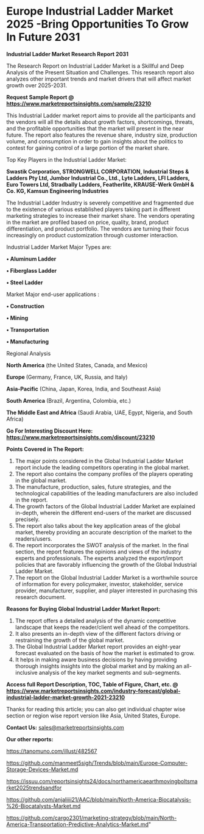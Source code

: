 # Europe Industrial Ladder Market 2025 -Bring Opportunities To Grow In Future 2031

<strong>Industrial Ladder Market Research Report 2031</strong>

The Research Report on Industrial Ladder Market is a Skillful and Deep Analysis of the Present Situation and Challenges. This research report also analyzes other important trends and market drivers that will affect market growth over 2025-2031.

<strong>Request Sample Report @ <a href=https://www.marketreportsinsights.com/sample/23210>https://www.marketreportsinsights.com/sample/23210</a></strong>

This Industrial Ladder market report aims to provide all the participants and the vendors will all the details about growth factors, shortcomings, threats, and the profitable opportunities that the market will present in the near future. The report also features the revenue share, industry size, production volume, and consumption in order to gain insights about the politics to contest for gaining control of a large portion of the market share.

Top Key Players in the Industrial Ladder Market:

<strong>Swastik Corporation, STRONGWELL CORPORATION, Industrial Steps & Ladders Pty Ltd, Jumbor Industrial Co., Ltd., Lyte Ladders, LFI Ladders, Euro Towers Ltd, Stradbally Ladders, Featherlite, KRAUSE-Werk GmbH & Co. KG, Kamsun Engineering Industries</strong>

The Industrial Ladder Industry is severely competitive and fragmented due to the existence of various established players taking part in different marketing strategies to increase their market share. The vendors operating in the market are profiled based on price, quality, brand, product differentiation, and product portfolio. The vendors are turning their focus increasingly on product customization through customer interaction.

Industrial Ladder Market Major Types are:

<strong>• Aluminum Ladder

• Fiberglass Ladder

• Steel Ladder</strong>

Market Major end-user applications :

<strong>• Construction

• Mining

• Transportation

• Manufacturing</strong>

Regional Analysis

</u><strong><b>North America</b></strong> (the United States, Canada, and Mexico)

<strong><b>Europe </b></strong>(Germany, France, UK, Russia, and Italy)

<strong><b>Asia-Pacific</b></strong> (China, Japan, Korea, India, and Southeast Asia)

<strong><b>South America</b></strong> (Brazil, Argentina, Colombia, etc.)

<strong><b>The Middle East and Africa</b></strong> (Saudi Arabia, UAE, Egypt, Nigeria, and South Africa)

<strong>Go For Interesting Discount Here: <a href=https://www.marketreportsinsights.com/discount/23210>https://www.marketreportsinsights.com/discount/23210</a></strong>

<strong>Points Covered in The Report:</strong>
<ol>
  <li>The major points considered in the Global Industrial Ladder Market report include the leading competitors operating in the global market.</li>
  <li>The report also contains the company profiles of the players operating in the global market.</li>
  <li>The manufacture, production, sales, future strategies, and the technological capabilities of the leading manufacturers are also included in the report.</li>
  <li>The growth factors of the Global Industrial Ladder Market are explained in-depth, wherein the different end-users of the market are discussed precisely.</li>
  <li>The report also talks about the key application areas of the global market, thereby providing an accurate description of the market to the readers/users.</li>
  <li>The report incorporates the SWOT analysis of the market. In the final section, the report features the opinions and views of the industry experts and professionals. The experts analyzed the export/import policies that are favorably influencing the growth of the Global Industrial Ladder Market.</li>
  <li>The report on the Global Industrial Ladder Market is a worthwhile source of information for every policymaker, investor, stakeholder, service provider, manufacturer, supplier, and player interested in purchasing this research document.</li>
</ol>
<strong>Reasons for Buying Global Industrial Ladder Market Report:</strong>

<ol>
  <li>The report offers a detailed analysis of the dynamic competitive landscape that keeps the reader/client well ahead of the competitors.</li>
  <li>It also presents an in-depth view of the different factors driving or restraining the growth of the global market.</li>
  <li>The Global Industrial Ladder Market report provides an eight-year forecast evaluated on the basis of how the market is estimated to grow.</li>
  <li>It helps in making aware business decisions by having providing thorough insights insights into the global market and by making an all-inclusive analysis of the key market segments and sub-segments.</li>
</ol>
<strong>Access full Report Description, TOC, Table of Figure, Chart, etc. @ <a href=https://www.marketreportsinsights.com/industry-forecast/global-industrial-ladder-market-growth-2021-23210>https://www.marketreportsinsights.com/industry-forecast/global-industrial-ladder-market-growth-2021-23210</a></strong>


Thanks for reading this article; you can also get individual chapter wise section or region wise report version like Asia, United States, Europe.

<strong>Contact Us:</strong>
sales@marketreportsinsights.com

<strong>Our other reports:</strong>

<a href=https://tanomuno.com/illust/482567>https://tanomuno.com/illust/482567</a>

<a href=https://github.com/manmeet5sigh/Trends/blob/main/Europe-Computer-Storage-Devices-Market.md>https://github.com/manmeet5sigh/Trends/blob/main/Europe-Computer-Storage-Devices-Market.md</a>

<a href=https://issuu.com/reportsinsights24/docs/northamericaearthmovingboltsmarket2025trendsandfor>https://issuu.com/reportsinsights24/docs/northamericaearthmovingboltsmarket2025trendsandfor</a>

<a href=https://github.com/anjaliiii21/AAC/blob/main/North-America-Biocatalysis-%26-Biocatalysts-Market.md>https://github.com/anjaliiii21/AAC/blob/main/North-America-Biocatalysis-%26-Biocatalysts-Market.md</a>

<a href=https://github.com/cargo2301/marketing-strategy/blob/main/North-America-Transportation-Predictive-Analytics-Market.md>https://github.com/cargo2301/marketing-strategy/blob/main/North-America-Transportation-Predictive-Analytics-Market.md</a>"
